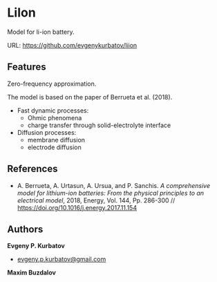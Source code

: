 # LiIon


Model for li-ion battery.

URL: https://github.com/evgenykurbatov/liion


## Features

Zero-frequency approximation.

The model is based on the paper of Berrueta et al. (2018).
+ Fast dynamic processes:
  - Ohmic phenomena
  - charge transfer through solid-electrolyte interface
+ Diffusion processes:
  - membrane diffusion
  - electrode diffusion


## References

- A. Berrueta, A. Urtasun, A. Ursua, and P. Sanchis. _A comprehensive model for lithium-ion batteries: From the physical principles to an electrical model_, 2018, Energy, Vol. 144, Pp. 286-300 // https://doi.org/10.1016/j.energy.2017.11.154


## Authors

**Evgeny P. Kurbatov**

- <evgeny.p.kurbatov@gmail.com>

**Maxim Buzdalov**
